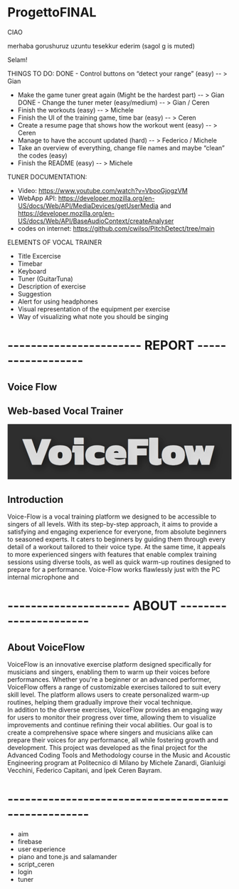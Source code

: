 # ProgettoFINAL

CIAO

merhaba 
gorushuruz
uzuntu
tesekkur ederim (sagol g is muted)

Selam!


THINGS TO DO:
 DONE - Control buttons on “detect your range” (easy)   -- > Gian
 - Make the game tuner great again (Might be the hardest part) -- > Gian
 DONE - Change the tuner meter (easy/medium)  -- > Gian / Ceren
 - Finish the workouts (easy) -- > Michele
 - Finish the UI of the training game, time bar (easy) -- > Ceren
 - Create a resume page that shows how the workout went (easy) -- > Ceren 
 - Manage to have the account updated (hard) -- > Federico / Michele
 - Take an overview of everything, change file names and maybe “clean” the codes (easy)
 - Finish the README (easy) -- > Michele

TUNER DOCUMENTATION:
- Video: https://www.youtube.com/watch?v=VbooGjogzVM
- WebApp API: https://developer.mozilla.org/en-US/docs/Web/API/MediaDevices/getUserMedia and https://developer.mozilla.org/en-US/docs/Web/API/BaseAudioContext/createAnalyser
- codes on internet: https://github.com/cwilso/PitchDetect/tree/main





ELEMENTS OF VOCAL TRAINER

* Title Excercise
* Timebar
* Keyboard
* Tuner (GuitarTuna)
* Description of exercise
* Suggestion
* Alert for using headphones
* Visual representation of the equipment per exercise
* Way of visualizing what note you should be singing







# ----------------------- REPORT ------------------

## Voice Flow
## Web-based Vocal Trainer

![Logo](images/logo.png)

## Introduction

Voice-Flow is a vocal training platform we designed to be accessible to singers of all levels. With its step-by-step approach, it aims to provide a satisfying and engaging experience for everyone, from absolute beginners to seasoned experts. It caters to beginners by guiding them through every detail of a workout tailored to their voice type. At the same time, it appeals to more experienced singers with features that enable complex training sessions using diverse tools, as well as quick warm-up routines designed to prepare for a performance.
Voice-Flow works flawlessly just with the PC internal microphone and


# --------------------- ABOUT ----------------------
## About VoiceFlow

VoiceFlow is an innovative exercise platform designed specifically for musicians and singers, enabling them to warm up their voices before performances. Whether you're a beginner or an advanced performer, VoiceFlow offers a range of customizable exercises tailored to suit every skill level. The platform allows users to create personalized warm-up routines, helping them gradually improve their vocal technique.            
In addition to the diverse exercises, VoiceFlow provides an engaging way for users to monitor their progress over time, allowing them to visualize improvements and continue refining their vocal abilities. Our goal is to create a comprehensive space where singers and musicians alike can prepare their voices for any performance, all while fostering growth and development.
This project was developed as the final project for the Advanced Coding Tools and Methodology course in the Music and Acoustic Engineering program at Politecnico di Milano by Michele Zanardi, Gianluigi Vecchini, Federico Capitani, and İpek Ceren Bayram.


# ----------------------------------------------------

* aim
* firebase
* user experience
* piano and tone.js and salamander
* script_ceren
* login
* tuner